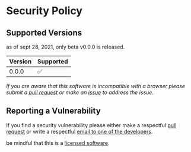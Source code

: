 # Security Policy

## Supported Versions

as of sept 28, 2021,
only beta v0.0.0 is released.

| Version | Supported          |
| ------- | ------------------ |
| 0.0.0   | :white_check_mark: |
<!-- 
| 5.0.x   | :x:                |
| 4.0.x   | :white_check_mark: |
| < 4.0   | :x:                |
-->

*If you are aware that this software is incompatible with a browser please submit a [pull request](https://github.com/Mark-Gutenberger/MyMath/compare) or make an [issue](https://github.com/Mark-Gutenberger/MyMath/issues) to address the issue.*

## Reporting a Vulnerability

If you find a security vulnerability please either make a respectful [pull request](https://github.com/Mark-Gutenberger/MyMath/compare) or write a respectful [email to one of the developers](mailto:mark-gutenberger@outlook.com).

be mindful that this is a [licensed software](https://github.com/Mark-Gutenberger/MyMath/LICENSE.md).
